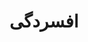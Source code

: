 ---
type: category
category: parent/depression
name: depression
title: افسردگی
description:  خلق افسرده نه تنها باعث رنج فرزندان می‌شود، بلکه بر روحیه سایر اعضای خانواده‌ نیز تاثیر می‌گذارد. مطالب این بخش به بهبود خلق فرزندتان و بالا رفتن روحیه خانواده کمک می‌کند.
order: 50
---